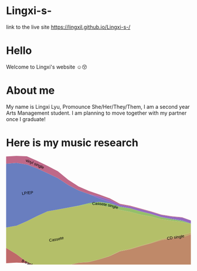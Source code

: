 # Lingxi-s-
link to the live site https://lingxil.github.io/Lingxi-s-/

# Hello
Welcome to Lingxi's website :relaxed::kissing_closed_eyes:

# About me
My name is Lingxi Lyu, Promounce She/Her/They/Them, I am a second year Arts Management student. I am planning to move together with my partner once I graduate!
# Here is my music research
<svg width="847" height="500" xmlns="http://www.w3.org/2000/svg"><g><path class="layer" d="M0,251.49907882888127L28.290016426355173,268.7270815778081L56.50273772586239,289.97636189275613L84.7154590253696,305.25397791333677L112.92818032487679,319.0105578033365L141.21819675123197,333.76224487218644L169.4309180507392,356.9280657249669L197.6436393502464,375.18764784079764L225.85636064975358,387.48213065611066L254.14637707610876,397.39220770524145L282.359098375616,407.6515424271721L310.5718196751232,422.89618758975246L338.78454097463043,427.9595485128366L367.0745574009856,435.74329699845134L395.2872787004928,443.5671648909249L423.5,452.26038385784045L451.71272129950717,456.851794667513L480.00273772586235,459.64177116484956L508.2154590253696,469.4142751206428L536.4281803248768,469.4142751206428L564.640901624384,475.79636149371174L592.9309180507391,478.1597592795752L621.1436393502464,480L649.3563606497536,479.056245661929L677.5690819492609,476.12694540622823L705.859098375616,466.0027036688475L734.0718196751232,457.95431298671696L762.2845409746303,444.48936471239267L790.4972622741376,435.7297663632198L818.7872787004928,427.7649699361078L847,420.9719519667769L847,420.9719519667769L818.7872787004928,427.7649699361078L790.4972622741376,435.7297663632198L762.2845409746303,444.48936471239267L734.0718196751232,457.95431298671696L705.859098375616,466.0027036688475L677.5690819492609,476.12694540622823L649.3563606497536,479.056245661929L621.1436393502464,480L592.9309180507391,478.1597592795752L564.640901624384,475.79636149371174L536.4281803248768,469.4142751206428L508.2154590253696,469.4142751206428L480.00273772586235,459.64177116484956L451.71272129950717,456.851794667513L423.5,452.26038385784045L395.2872787004928,443.5671648909249L367.0745574009856,435.74329699845134L338.78454097463043,427.9595485128366L310.5718196751232,422.89618758975246L282.359098375616,407.6515424271721L254.14637707610876,397.39220770524145L225.85636064975358,387.48213065611066L197.6436393502464,375.18764784079764L169.4309180507392,356.9280657249669L141.21819675123197,333.76224487218644L112.92818032487679,319.0105578033365L84.7154590253696,305.25397791333677L56.50273772586239,292.894136937032L28.290016426355173,291.7775044275876L0,293.2232619620263Z" fill="rgb(191, 105, 105)" title="8-track"></path><path class="layer" d="M0,251.49907882888127L28.290016426355173,268.7270815778081L56.50273772586239,289.97636189275613L84.7154590253696,303.79509039119887L112.92818032487679,312.0078976970744L141.21819675123197,307.7940469781312L169.4309180507392,298.57256483944946L197.6436393502464,292.03105907893513L225.85636064975358,290.02844417729636L254.14637707610876,282.7236484651995L282.359098375616,274.017445399337L310.5718196751232,260.9596726324413L338.78454097463043,255.22726589170475L367.0745574009856,246.67147412937462L395.2872787004928,239.03113428718603L423.5,230.21770298844626L451.71272129950717,225.7640111608636L480.00273772586235,223.0102150740761L508.2154590253696,212.94184872879327L536.4281803248768,212.94184872879327L564.640901624384,206.4857249070484L592.9309180507391,203.88890511764282L621.1436393502464,201.93603828050902L649.3563606497536,202.74294896900352L677.5690819492609,205.64919880185448L705.859098375616,216.24115987883255L734.0718196751232,225.40764195792968L762.2845409746303,240.24511161308135L790.4972622741376,253.66060360040518L818.7872787004928,265.53667747436907L847,277.7091972928314L847,420.9719519667769L818.7872787004928,427.7649699361078L790.4972622741376,435.7297663632198L762.2845409746303,444.48936471239267L734.0718196751232,457.95431298671696L705.859098375616,466.0027036688475L677.5690819492609,476.12694540622823L649.3563606497536,479.056245661929L621.1436393502464,480L592.9309180507391,478.1597592795752L564.640901624384,475.79636149371174L536.4281803248768,469.4142751206428L508.2154590253696,469.4142751206428L480.00273772586235,459.64177116484956L451.71272129950717,456.851794667513L423.5,452.26038385784045L395.2872787004928,443.5671648909249L367.0745574009856,435.74329699845134L338.78454097463043,427.9595485128366L310.5718196751232,422.89618758975246L282.359098375616,407.6515424271721L254.14637707610876,397.39220770524145L225.85636064975358,387.48213065611066L197.6436393502464,375.18764784079764L169.4309180507392,356.9280657249669L141.21819675123197,333.76224487218644L112.92818032487679,319.0105578033365L84.7154590253696,305.25397791333677L56.50273772586239,289.97636189275613L28.290016426355173,268.7270815778081L0,251.49907882888127Z" fill="rgb(191, 137, 105)" title="CD"></path><path class="layer" d="M0,251.49907882888127L28.290016426355173,268.7270815778081L56.50273772586239,289.97636189275613L84.7154590253696,303.79509039119887L112.92818032487679,312.0078976970744L141.21819675123197,307.7940469781312L169.4309180507392,298.57256483944946L197.6436393502464,292.03105907893513L225.85636064975358,289.44488916844125L254.14637707610876,282.7236484651995L282.359098375616,273.7256678949094L310.5718196751232,259.79256261473097L338.78454097463043,253.76837836956682L367.0745574009856,245.21258660723666L395.2872787004928,237.5722467650481L423.5,227.59170544859805L451.71272129950717,221.38734859444975L480.00273772586235,216.59110997666914L508.2154590253696,208.56518616237946L536.4281803248768,208.56518616237946L564.640901624384,203.56794986277254L592.9309180507391,202.1382400910773L621.1436393502464,201.35248327165385L649.3563606497536,201.86761645572074L677.5690819492609,205.35742129742692L705.859098375616,215.94938237440493L734.0718196751232,225.1158644535021L762.2845409746303,239.95333410865373L790.4972622741376,253.66060360040518L818.7872787004928,265.53667747436907L847,277.7091972928314L847,277.7091972928314L818.7872787004928,265.53667747436907L790.4972622741376,253.66060360040518L762.2845409746303,240.24511161308135L734.0718196751232,225.40764195792968L705.859098375616,216.24115987883255L677.5690819492609,205.64919880185448L649.3563606497536,202.74294896900352L621.1436393502464,201.93603828050902L592.9309180507391,203.88890511764282L564.640901624384,206.4857249070484L536.4281803248768,212.94184872879327L508.2154590253696,212.94184872879327L480.00273772586235,223.0102150740761L451.71272129950717,225.7640111608636L423.5,230.21770298844626L395.2872787004928,239.03113428718603L367.0745574009856,246.67147412937462L338.78454097463043,255.22726589170475L310.5718196751232,260.9596726324413L282.359098375616,274.017445399337L254.14637707610876,282.7236484651995L225.85636064975358,290.02844417729636L197.6436393502464,292.03105907893513L169.4309180507392,298.57256483944946L141.21819675123197,307.7940469781312L112.92818032487679,312.0078976970744L84.7154590253696,303.79509039119887L56.50273772586239,289.97636189275613L28.290016426355173,268.7270815778081L0,251.49907882888127Z" fill="rgb(191, 169, 105)" title="CD single"></path><path class="layer" d="M0,195.769575483212L28.290016426355173,190.82248789564227L56.50273772586239,178.51735520141756L84.7154590253696,164.32544327481196L112.92818032487679,151.5302702619012L141.21819675123197,146.44108702967526L169.4309180507392,141.30448995297974L197.6436393502464,136.80542672345854L225.85636064975358,131.5932592731163L254.14637707610876,134.50067621598504L282.359098375616,139.5080158582191L310.5718196751232,147.45822341010978L338.78454097463043,153.10513934204909L367.0745574009856,160.59711032323628L395.2872787004928,165.50320317143394L423.5,173.02931212063913L451.71272129950717,177.0371679214565L480.00273772586235,180.41069942764824L508.2154590253696,187.26542833916557L536.4281803248768,187.26542833916557L564.640901624384,190.72973966795865L592.9309180507391,194.55202497596002L621.1436393502464,196.39226569638492L649.3563606497536,199.24161891587244L677.5690819492609,204.77386628857175L705.859098375616,215.65760486997743L734.0718196751232,225.1158644535021L762.2845409746303,239.95333410865373L790.4972622741376,253.66060360040518L818.7872787004928,265.53667747436907L847,277.7091972928314L847,277.7091972928314L818.7872787004928,265.53667747436907L790.4972622741376,253.66060360040518L762.2845409746303,239.95333410865373L734.0718196751232,225.1158644535021L705.859098375616,215.94938237440493L677.5690819492609,205.35742129742692L649.3563606497536,201.86761645572074L621.1436393502464,201.35248327165385L592.9309180507391,202.1382400910773L564.640901624384,203.56794986277254L536.4281803248768,208.56518616237946L508.2154590253696,208.56518616237946L480.00273772586235,216.59110997666914L451.71272129950717,221.38734859444975L423.5,227.59170544859805L395.2872787004928,237.5722467650481L367.0745574009856,245.21258660723666L338.78454097463043,253.76837836956682L310.5718196751232,259.79256261473097L282.359098375616,273.7256678949094L254.14637707610876,282.7236484651995L225.85636064975358,289.44488916844125L197.6436393502464,292.03105907893513L169.4309180507392,298.57256483944946L141.21819675123197,307.7940469781312L112.92818032487679,312.0078976970744L84.7154590253696,303.79509039119887L56.50273772586239,289.97636189275613L28.290016426355173,268.7270815778081L0,251.49907882888127Z" fill="rgb(180, 191, 105)" title="Cassete"></path><path class="layer" d="M0,195.769575483212L28.290016426355173,190.82248789564227L56.50273772586239,178.51735520141756L84.7154590253696,164.32544327481196L112.92818032487679,151.5302702619012L141.21819675123197,146.44108702967526L169.4309180507392,141.30448995297974L197.6436393502464,135.9300942101758L225.85636064975358,128.96726173326806L254.14637707610876,125.74735108315741L282.359098375616,129.58758070768113L310.5718196751232,138.99667578170977L338.78454097463043,143.47648169593873L367.0745574009856,151.84378519040865L395.2872787004928,158.79232056959944L423.5,167.48553953651498L451.71272129950717,172.66050535504263L480.00273772586235,177.20114687894477L508.2154590253696,186.39009582588278L536.4281803248768,186.39009582588278L564.640901624384,190.72973966795865L592.9309180507391,194.55202497596002L621.1436393502464,196.39226569638492L649.3563606497536,199.24161891587244L677.5690819492609,204.77386628857175L705.859098375616,215.65760486997743L734.0718196751232,225.1158644535021L762.2845409746303,239.95333410865373L790.4972622741376,253.66060360040518L818.7872787004928,265.53667747436907L847,277.7091972928314L847,277.7091972928314L818.7872787004928,265.53667747436907L790.4972622741376,253.66060360040518L762.2845409746303,239.95333410865373L734.0718196751232,225.1158644535021L705.859098375616,215.65760486997743L677.5690819492609,204.77386628857175L649.3563606497536,199.24161891587244L621.1436393502464,196.39226569638492L592.9309180507391,194.55202497596002L564.640901624384,190.72973966795865L536.4281803248768,187.26542833916557L508.2154590253696,187.26542833916557L480.00273772586235,180.41069942764824L451.71272129950717,177.0371679214565L423.5,173.02931212063913L395.2872787004928,165.50320317143394L367.0745574009856,160.59711032323628L338.78454097463043,153.10513934204909L310.5718196751232,147.45822341010978L282.359098375616,139.5080158582191L254.14637707610876,134.50067621598504L225.85636064975358,131.5932592731163L197.6436393502464,136.80542672345854L169.4309180507392,141.30448995297974L141.21819675123197,146.44108702967526L112.92818032487679,151.5302702619012L84.7154590253696,164.32544327481196L56.50273772586239,178.51735520141756L28.290016426355173,190.82248789564227L0,195.769575483212Z" fill="rgb(148, 191, 105)" title="Cassete single"></path><path class="layer" d="M0,195.769575483212L28.290016426355173,190.82248789564227L56.50273772586239,178.51735520141756L84.7154590253696,164.32544327481196L112.92818032487679,151.5302702619012L141.21819675123197,146.44108702967526L169.4309180507392,141.30448995297974L197.6436393502464,135.9300942101758L225.85636064975358,128.96726173326806L254.14637707610876,125.74735108315741L282.359098375616,129.58758070768113L310.5718196751232,138.99667578170977L338.78454097463043,143.47648169593873L367.0745574009856,151.84378519040865L395.2872787004928,158.79232056959944L423.5,167.48553953651498L451.71272129950717,172.66050535504263L480.00273772586235,177.20114687894477L508.2154590253696,186.39009582588278L536.4281803248768,186.39009582588278L564.640901624384,190.72973966795865L592.9309180507391,194.55202497596002L621.1436393502464,196.10048819195725L649.3563606497536,198.94984141144482L677.5690819492609,204.48208878414414L705.859098375616,215.36582736554982L734.0718196751232,225.1158644535021L762.2845409746303,239.95333410865373L790.4972622741376,253.66060360040518L818.7872787004928,265.53667747436907L847,277.7091972928314L847,277.7091972928314L818.7872787004928,265.53667747436907L790.4972622741376,253.66060360040518L762.2845409746303,239.95333410865373L734.0718196751232,225.1158644535021L705.859098375616,215.65760486997743L677.5690819492609,204.77386628857175L649.3563606497536,199.24161891587244L621.1436393502464,196.39226569638492L592.9309180507391,194.55202497596002L564.640901624384,190.72973966795865L536.4281803248768,186.39009582588278L508.2154590253696,186.39009582588278L480.00273772586235,177.20114687894477L451.71272129950717,172.66050535504263L423.5,167.48553953651498L395.2872787004928,158.79232056959944L367.0745574009856,151.84378519040865L338.78454097463043,143.47648169593873L310.5718196751232,138.99667578170977L282.359098375616,129.58758070768113L254.14637707610876,125.74735108315741L225.85636064975358,128.96726173326806L197.6436393502464,135.9300942101758L169.4309180507392,141.30448995297974L141.21819675123197,146.44108702967526L112.92818032487679,151.5302702619012L84.7154590253696,164.32544327481196L56.50273772586239,178.51735520141756L28.290016426355173,190.82248789564227L0,195.769575483212Z" fill="rgb(116, 191, 105)" title="DVD Audio"></path><path class="layer" d="M0,195.769575483212L28.290016426355173,190.82248789564227L56.50273772586239,178.51735520141756L84.7154590253696,164.32544327481196L112.92818032487679,151.5302702619012L141.21819675123197,146.44108702967526L169.4309180507392,141.30448995297974L197.6436393502464,135.9300942101758L225.85636064975358,128.96726173326806L254.14637707610876,125.74735108315741L282.359098375616,129.58758070768113L310.5718196751232,138.99667578170977L338.78454097463043,143.47648169593873L367.0745574009856,151.84378519040865L395.2872787004928,158.79232056959944L423.5,167.48553953651498L451.71272129950717,172.66050535504263L480.00273772586235,177.20114687894477L508.2154590253696,186.39009582588278L536.4281803248768,186.39009582588278L564.640901624384,190.72973966795865L592.9309180507391,194.55202497596002L621.1436393502464,196.10048819195725L649.3563606497536,198.94984141144482L677.5690819492609,203.3149787664338L705.859098375616,211.8644973124188L734.0718196751232,217.8214268428124L762.2845409746303,225.65623639170198L790.4972622741376,230.61018075062574L818.7872787004928,233.44115198733442L847,234.5261266375484L847,277.7091972928314L818.7872787004928,265.53667747436907L790.4972622741376,253.66060360040518L762.2845409746303,239.95333410865373L734.0718196751232,225.1158644535021L705.859098375616,215.36582736554982L677.5690819492609,204.48208878414414L649.3563606497536,198.94984141144482L621.1436393502464,196.10048819195725L592.9309180507391,194.55202497596002L564.640901624384,190.72973966795865L536.4281803248768,186.39009582588278L508.2154590253696,186.39009582588278L480.00273772586235,177.20114687894477L451.71272129950717,172.66050535504263L423.5,167.48553953651498L395.2872787004928,158.79232056959944L367.0745574009856,151.84378519040865L338.78454097463043,143.47648169593873L310.5718196751232,138.99667578170977L282.359098375616,129.58758070768113L254.14637707610876,125.74735108315741L225.85636064975358,128.96726173326806L197.6436393502464,135.9300942101758L169.4309180507392,141.30448995297974L141.21819675123197,146.44108702967526L112.92818032487679,151.5302702619012L84.7154590253696,164.32544327481196L56.50273772586239,178.51735520141756L28.290016426355173,190.82248789564227L0,195.769575483212Z" fill="rgb(105, 191, 126)" title="Download Album"></path><path class="layer" d="M0,195.769575483212L28.290016426355173,190.82248789564227L56.50273772586239,178.51735520141756L84.7154590253696,164.32544327481196L112.92818032487679,151.5302702619012L141.21819675123197,146.44108702967526L169.4309180507392,141.30448995297974L197.6436393502464,135.9300942101758L225.85636064975358,128.96726173326806L254.14637707610876,125.74735108315741L282.359098375616,129.58758070768113L310.5718196751232,138.99667578170977L338.78454097463043,143.47648169593873L367.0745574009856,151.84378519040865L395.2872787004928,158.79232056959944L423.5,167.48553953651498L451.71272129950717,172.66050535504263L480.00273772586235,177.20114687894477L508.2154590253696,186.39009582588278L536.4281803248768,186.39009582588278L564.640901624384,190.72973966795865L592.9309180507391,194.55202497596002L621.1436393502464,196.10048819195725L649.3563606497536,198.94984141144482L677.5690819492609,203.3149787664338L705.859098375616,211.8644973124188L734.0718196751232,217.23787183395717L762.2845409746303,224.7809038784192L790.4972622741376,229.15129322848782L818.7872787004928,231.98226446519647L847,233.06723911541047L847,234.5261266375484L818.7872787004928,233.44115198733442L790.4972622741376,230.61018075062574L762.2845409746303,225.65623639170198L734.0718196751232,217.8214268428124L705.859098375616,211.8644973124188L677.5690819492609,203.3149787664338L649.3563606497536,198.94984141144482L621.1436393502464,196.10048819195725L592.9309180507391,194.55202497596002L564.640901624384,190.72973966795865L536.4281803248768,186.39009582588278L508.2154590253696,186.39009582588278L480.00273772586235,177.20114687894477L451.71272129950717,172.66050535504263L423.5,167.48553953651498L395.2872787004928,158.79232056959944L367.0745574009856,151.84378519040865L338.78454097463043,143.47648169593873L310.5718196751232,138.99667578170977L282.359098375616,129.58758070768113L254.14637707610876,125.74735108315741L225.85636064975358,128.96726173326806L197.6436393502464,135.9300942101758L169.4309180507392,141.30448995297974L141.21819675123197,146.44108702967526L112.92818032487679,151.5302702619012L84.7154590253696,164.32544327481196L56.50273772586239,178.51735520141756L28.290016426355173,190.82248789564227L0,195.769575483212Z" fill="rgb(105, 191, 159)" title="Download Music Video"></path><path class="layer" d="M0,195.769575483212L28.290016426355173,190.82248789564227L56.50273772586239,178.51735520141756L84.7154590253696,164.32544327481196L112.92818032487679,151.5302702619012L141.21819675123197,146.44108702967526L169.4309180507392,141.30448995297974L197.6436393502464,135.9300942101758L225.85636064975358,128.96726173326806L254.14637707610876,125.74735108315741L282.359098375616,129.58758070768113L310.5718196751232,138.99667578170977L338.78454097463043,143.47648169593873L367.0745574009856,151.84378519040865L395.2872787004928,158.79232056959944L423.5,167.48553953651498L451.71272129950717,172.66050535504263L480.00273772586235,177.20114687894477L508.2154590253696,186.39009582588278L536.4281803248768,186.39009582588278L564.640901624384,190.72973966795865L592.9309180507391,194.55202497596002L621.1436393502464,196.10048819195725L649.3563606497536,198.94984141144482L677.5690819492609,200.10542621773027L705.859098375616,202.8193946751635L734.0718196751232,202.35721910815022L762.2845409746303,202.02225853306732L790.4972622741376,192.67910517503935L818.7872787004928,182.67186621693418L847,171.7939631856171L847,233.06723911541047L818.7872787004928,231.98226446519647L790.4972622741376,229.15129322848782L762.2845409746303,224.7809038784192L734.0718196751232,217.23787183395717L705.859098375616,211.8644973124188L677.5690819492609,203.3149787664338L649.3563606497536,198.94984141144482L621.1436393502464,196.10048819195725L592.9309180507391,194.55202497596002L564.640901624384,190.72973966795865L536.4281803248768,186.39009582588278L508.2154590253696,186.39009582588278L480.00273772586235,177.20114687894477L451.71272129950717,172.66050535504263L423.5,167.48553953651498L395.2872787004928,158.79232056959944L367.0745574009856,151.84378519040865L338.78454097463043,143.47648169593873L310.5718196751232,138.99667578170977L282.359098375616,129.58758070768113L254.14637707610876,125.74735108315741L225.85636064975358,128.96726173326806L197.6436393502464,135.9300942101758L169.4309180507392,141.30448995297974L141.21819675123197,146.44108702967526L112.92818032487679,151.5302702619012L84.7154590253696,164.32544327481196L56.50273772586239,178.51735520141756L28.290016426355173,190.82248789564227L0,195.769575483212Z" fill="rgb(105, 191, 191)" title="Download Single"></path><path class="layer" d="M0,195.769575483212L28.290016426355173,190.82248789564227L56.50273772586239,178.51735520141756L84.7154590253696,164.32544327481196L112.92818032487679,151.5302702619012L141.21819675123197,146.44108702967526L169.4309180507392,141.30448995297974L197.6436393502464,135.9300942101758L225.85636064975358,128.96726173326806L254.14637707610876,125.74735108315741L282.359098375616,129.58758070768113L310.5718196751232,138.99667578170977L338.78454097463043,143.47648169593873L367.0745574009856,151.84378519040865L395.2872787004928,158.79232056959944L423.5,167.48553953651498L451.71272129950717,172.66050535504263L480.00273772586235,177.20114687894477L508.2154590253696,186.39009582588278L536.4281803248768,186.39009582588278L564.640901624384,190.72973966795865L592.9309180507391,194.55202497596002L621.1436393502464,196.10048819195725L649.3563606497536,198.94984141144482L677.5690819492609,200.10542621773027L705.859098375616,202.8193946751635L734.0718196751232,202.35721910815022L762.2845409746303,202.02225853306732L790.4972622741376,192.67910517503935L818.7872787004928,182.38008871250662L847,171.50218568118947L847,171.7939631856171L818.7872787004928,182.67186621693418L790.4972622741376,192.67910517503935L762.2845409746303,202.02225853306732L734.0718196751232,202.35721910815022L705.859098375616,202.8193946751635L677.5690819492609,200.10542621773027L649.3563606497536,198.94984141144482L621.1436393502464,196.10048819195725L592.9309180507391,194.55202497596002L564.640901624384,190.72973966795865L536.4281803248768,186.39009582588278L508.2154590253696,186.39009582588278L480.00273772586235,177.20114687894477L451.71272129950717,172.66050535504263L423.5,167.48553953651498L395.2872787004928,158.79232056959944L367.0745574009856,151.84378519040865L338.78454097463043,143.47648169593873L310.5718196751232,138.99667578170977L282.359098375616,129.58758070768113L254.14637707610876,125.74735108315741L225.85636064975358,128.96726173326806L197.6436393502464,135.9300942101758L169.4309180507392,141.30448995297974L141.21819675123197,146.44108702967526L112.92818032487679,151.5302702619012L84.7154590253696,164.32544327481196L56.50273772586239,178.51735520141756L28.290016426355173,190.82248789564227L0,195.769575483212Z" fill="rgb(105, 159, 191)" title="Kiosk"></path><path class="layer" d="M0,21.286627835514594L28.290016426355173,18.965537787793153L56.50273772586239,23.58350035036858L84.7154590253696,34.192676300107905L112.92818032487679,47.36570118125246L141.21819675123197,60.65850072796445L169.4309180507392,79.44765901433118L197.6436393502464,94.20591107703069L225.85636064975358,104.16617385692314L254.14637707610876,116.118693437047L282.359098375616,126.37802815897766L310.5718196751232,137.82956576399943L338.78454097463043,143.18470419151112L367.0745574009856,151.55200768598104L395.2872787004928,158.50054306517183L423.5,166.9019845276598L451.71272129950717,171.7851728417599L480.00273772586235,176.32581436566204L508.2154590253696,185.8065408170276L536.4281803248768,185.8065408170276L564.640901624384,190.14618465910348L592.9309180507391,193.96846996710485L621.1436393502464,195.51693318310208L649.3563606497536,198.3662864025897L677.5690819492609,199.5218712088752L705.859098375616,202.52761717073594L734.0718196751232,202.06544160372266L762.2845409746303,201.4387035242122L790.4972622741376,190.92844014847384L818.7872787004928,180.04586867708593L847,167.7090781236309L847,171.50218568118947L818.7872787004928,182.38008871250662L790.4972622741376,192.67910517503935L762.2845409746303,202.02225853306732L734.0718196751232,202.35721910815022L705.859098375616,202.8193946751635L677.5690819492609,200.10542621773027L649.3563606497536,198.94984141144482L621.1436393502464,196.10048819195725L592.9309180507391,194.55202497596002L564.640901624384,190.72973966795865L536.4281803248768,186.39009582588278L508.2154590253696,186.39009582588278L480.00273772586235,177.20114687894477L451.71272129950717,172.66050535504263L423.5,167.48553953651498L395.2872787004928,158.79232056959944L367.0745574009856,151.84378519040865L338.78454097463043,143.47648169593873L310.5718196751232,138.99667578170977L282.359098375616,129.58758070768113L254.14637707610876,125.74735108315741L225.85636064975358,128.96726173326806L197.6436393502464,135.9300942101758L169.4309180507392,141.30448995297974L141.21819675123197,146.44108702967526L112.92818032487679,151.5302702619012L84.7154590253696,164.32544327481196L56.50273772586239,178.51735520141756L28.290016426355173,190.82248789564227L0,195.769575483212Z" fill="rgb(105, 126, 191)" title="LP/EP"></path><path class="layer" d="M0,21.286627835514594L28.290016426355173,18.965537787793153L56.50273772586239,23.58350035036858L84.7154590253696,34.192676300107905L112.92818032487679,47.36570118125246L141.21819675123197,60.65850072796445L169.4309180507392,79.44765901433118L197.6436393502464,94.20591107703069L225.85636064975358,104.16617385692314L254.14637707610876,116.118693437047L282.359098375616,126.37802815897766L310.5718196751232,137.82956576399943L338.78454097463043,143.18470419151112L367.0745574009856,151.55200768598104L395.2872787004928,158.50054306517183L423.5,166.9019845276598L451.71272129950717,171.7851728417599L480.00273772586235,176.32581436566204L508.2154590253696,185.8065408170276L536.4281803248768,185.8065408170276L564.640901624384,190.14618465910348L592.9309180507391,193.96846996710485L621.1436393502464,195.51693318310208L649.3563606497536,198.3662864025897L677.5690819492609,199.5218712088752L705.859098375616,192.60718202019797L734.0718196751232,182.80812631150184L762.2845409746303,172.55273058588097L790.4972622741376,158.54113715701158L818.7872787004928,152.3270057564651L847,145.2422102827066L847,167.7090781236309L818.7872787004928,180.04586867708593L790.4972622741376,190.92844014847384L762.2845409746303,201.4387035242122L734.0718196751232,202.06544160372266L705.859098375616,202.52761717073594L677.5690819492609,199.5218712088752L649.3563606497536,198.3662864025897L621.1436393502464,195.51693318310208L592.9309180507391,193.96846996710485L564.640901624384,190.14618465910348L536.4281803248768,185.8065408170276L508.2154590253696,185.8065408170276L480.00273772586235,176.32581436566204L451.71272129950717,171.7851728417599L423.5,166.9019845276598L395.2872787004928,158.50054306517183L367.0745574009856,151.55200768598104L338.78454097463043,143.18470419151112L310.5718196751232,137.82956576399943L282.359098375616,126.37802815897766L254.14637707610876,116.118693437047L225.85636064975358,104.16617385692314L197.6436393502464,94.20591107703069L169.4309180507392,79.44765901433118L141.21819675123197,60.65850072796445L112.92818032487679,47.36570118125246L84.7154590253696,34.192676300107905L56.50273772586239,23.58350035036858L28.290016426355173,18.965537787793153L0,21.286627835514594Z" fill="rgb(116, 105, 191)" title="Mobile"></path><path class="layer" d="M0,21.286627835514594L28.290016426355173,18.965537787793153L56.50273772586239,23.58350035036858L84.7154590253696,34.192676300107905L112.92818032487679,47.36570118125246L141.21819675123197,60.65850072796445L169.4309180507392,79.44765901433118L197.6436393502464,94.20591107703069L225.85636064975358,104.16617385692314L254.14637707610876,110.86669835735046L282.359098375616,119.6671455571431L310.5718196751232,133.45290319758556L338.78454097463043,138.22448661624207L367.0745574009856,145.4246800930017L395.2872787004928,152.95677048104767L423.5,161.64998944796326L451.71272129950717,166.2414002576358L480.00273772586235,168.7395992505447L508.2154590253696,178.22032570191033L536.4281803248768,178.22032570191033L564.640901624384,184.3106345705517L592.9309180507391,186.96580986084274L621.1436393502464,188.80605058126758L649.3563606497536,188.44585125205174L677.5690819492609,185.22477349192337L705.859098375616,178.31008430324619L734.0718196751232,171.72058114325353L762.2845409746303,159.13096538221203L790.4972622741376,151.24669954632196L818.7872787004928,144.15723563249264L847,137.65599516758937L847,145.2422102827066L818.7872787004928,152.3270057564651L790.4972622741376,158.54113715701158L762.2845409746303,172.55273058588097L734.0718196751232,182.80812631150184L705.859098375616,192.60718202019797L677.5690819492609,199.5218712088752L649.3563606497536,198.3662864025897L621.1436393502464,195.51693318310208L592.9309180507391,193.96846996710485L564.640901624384,190.14618465910348L536.4281803248768,185.8065408170276L508.2154590253696,185.8065408170276L480.00273772586235,176.32581436566204L451.71272129950717,171.7851728417599L423.5,166.9019845276598L395.2872787004928,158.50054306517183L367.0745574009856,151.55200768598104L338.78454097463043,143.18470419151112L310.5718196751232,137.82956576399943L282.359098375616,126.37802815897766L254.14637707610876,116.118693437047L225.85636064975358,104.16617385692314L197.6436393502464,94.20591107703069L169.4309180507392,79.44765901433118L141.21819675123197,60.65850072796445L112.92818032487679,47.36570118125246L84.7154590253696,34.192676300107905L56.50273772586239,23.58350035036858L28.290016426355173,18.965537787793153L0,21.286627835514594Z" fill="rgb(148, 105, 191)" title="Music video"></path><path class="layer" d="M0,21.286627835514594L28.290016426355173,18.965537787793153L56.50273772586239,23.58350035036858L84.7154590253696,34.192676300107905L112.92818032487679,47.36570118125246L141.21819675123197,60.65850072796445L169.4309180507392,79.44765901433118L197.6436393502464,94.20591107703069L225.85636064975358,104.16617385692314L254.14637707610876,110.86669835735046L282.359098375616,119.6671455571431L310.5718196751232,133.45290319758556L338.78454097463043,138.22448661624207L367.0745574009856,145.4246800930017L395.2872787004928,152.95677048104767L423.5,161.64998944796326L451.71272129950717,166.2414002576358L480.00273772586235,168.7395992505447L508.2154590253696,178.22032570191033L536.4281803248768,178.22032570191033L564.640901624384,184.3106345705517L592.9309180507391,186.96580986084274L621.1436393502464,188.80605058126758L649.3563606497536,187.8622962431965L677.5690819492609,184.93299598749581L705.859098375616,178.01830679881857L734.0718196751232,171.72058114325353L762.2845409746303,159.13096538221203L790.4972622741376,151.24669954632196L818.7872787004928,144.15723563249264L847,137.65599516758937L847,137.65599516758937L818.7872787004928,144.15723563249264L790.4972622741376,151.24669954632196L762.2845409746303,159.13096538221203L734.0718196751232,171.72058114325353L705.859098375616,178.31008430324619L677.5690819492609,185.22477349192337L649.3563606497536,188.44585125205174L621.1436393502464,188.80605058126758L592.9309180507391,186.96580986084274L564.640901624384,184.3106345705517L536.4281803248768,178.22032570191033L508.2154590253696,178.22032570191033L480.00273772586235,168.7395992505447L451.71272129950717,166.2414002576358L423.5,161.64998944796326L395.2872787004928,152.95677048104767L367.0745574009856,145.4246800930017L338.78454097463043,138.22448661624207L310.5718196751232,133.45290319758556L282.359098375616,119.6671455571431L254.14637707610876,110.86669835735046L225.85636064975358,104.16617385692314L197.6436393502464,94.20591107703069L169.4309180507392,79.44765901433118L141.21819675123197,60.65850072796445L112.92818032487679,47.36570118125246L84.7154590253696,34.192676300107905L56.50273772586239,23.58350035036858L28.290016426355173,18.965537787793153L0,21.286627835514594Z" fill="rgb(180, 105, 191)" title="SACD"></path><path class="layer" d="M0,21.286627835514594L28.290016426355173,18.965537787793153L56.50273772586239,23.58350035036858L84.7154590253696,34.192676300107905L112.92818032487679,47.36570118125246L141.21819675123197,60.65850072796445L169.4309180507392,79.44765901433118L197.6436393502464,94.20591107703069L225.85636064975358,104.16617385692314L254.14637707610876,110.86669835735046L282.359098375616,119.6671455571431L310.5718196751232,133.45290319758556L338.78454097463043,138.22448661624207L367.0745574009856,145.4246800930017L395.2872787004928,152.95677048104767L423.5,161.64998944796326L451.71272129950717,166.2414002576358L480.00273772586235,168.7395992505447L508.2154590253696,178.22032570191033L536.4281803248768,178.22032570191033L564.640901624384,184.3106345705517L592.9309180507391,186.96580986084274L621.1436393502464,188.80605058126758L649.3563606497536,187.8622962431965L677.5690819492609,184.93299598749581L705.859098375616,174.51697674568754L734.0718196751232,166.46858606355698L762.2845409746303,152.71186028480503L790.4972622741376,143.95226193563224L818.7872787004928,135.9874655085202L847,129.1944475391893L847,137.65599516758937L818.7872787004928,144.15723563249264L790.4972622741376,151.24669954632196L762.2845409746303,159.13096538221203L734.0718196751232,171.72058114325353L705.859098375616,178.01830679881857L677.5690819492609,184.93299598749581L649.3563606497536,187.8622962431965L621.1436393502464,188.80605058126758L592.9309180507391,186.96580986084274L564.640901624384,184.3106345705517L536.4281803248768,178.22032570191033L508.2154590253696,178.22032570191033L480.00273772586235,168.7395992505447L451.71272129950717,166.2414002576358L423.5,161.64998944796326L395.2872787004928,152.95677048104767L367.0745574009856,145.4246800930017L338.78454097463043,138.22448661624207L310.5718196751232,133.45290319758556L282.359098375616,119.6671455571431L254.14637707610876,110.86669835735046L225.85636064975358,104.16617385692314L197.6436393502464,94.20591107703069L169.4309180507392,79.44765901433118L141.21819675123197,60.65850072796445L112.92818032487679,47.36570118125246L84.7154590253696,34.192676300107905L56.50273772586239,23.58350035036858L28.290016426355173,18.965537787793153L0,21.286627835514594Z" fill="rgb(191, 105, 169)" title="Subscription"></path><path class="layer" d="M0,1.4457575344386555L28.290016426355173,0L56.50273772586239,1.1166325094442868L84.7154590253696,13.476473485749182L112.92818032487679,27.233053375748852L141.21819675123197,41.9847404445988L169.4309180507392,65.15056129737934L197.6436393502464,83.41014341321L225.85636064975358,95.70462622852301L254.14637707610876,105.61470327765392L282.359098375616,115.87403799958446L310.5718196751232,131.11868316216493L338.78454097463043,136.182044085249L367.0745574009856,143.96579257086375L395.2872787004928,151.78966046333733L423.5,160.48287943025286L451.71272129950717,165.0742902399254L480.00273772586235,167.86426673726197L508.2154590253696,177.63677069305515L536.4281803248768,177.63677069305515L564.640901624384,183.72707956169654L592.9309180507391,186.38225485198757L621.1436393502464,188.22249557241236L649.3563606497536,187.27874123434134L677.5690819492609,184.34944097864053L705.859098375616,174.22519924125987L734.0718196751232,166.17680855912937L762.2845409746303,152.71186028480503L790.4972622741376,143.95226193563224L818.7872787004928,135.9874655085202L847,129.1944475391893L847,129.1944475391893L818.7872787004928,135.9874655085202L790.4972622741376,143.95226193563224L762.2845409746303,152.71186028480503L734.0718196751232,166.46858606355698L705.859098375616,174.51697674568754L677.5690819492609,184.93299598749581L649.3563606497536,187.8622962431965L621.1436393502464,188.80605058126758L592.9309180507391,186.96580986084274L564.640901624384,184.3106345705517L536.4281803248768,178.22032570191033L508.2154590253696,178.22032570191033L480.00273772586235,168.7395992505447L451.71272129950717,166.2414002576358L423.5,161.64998944796326L395.2872787004928,152.95677048104767L367.0745574009856,145.4246800930017L338.78454097463043,138.22448661624207L310.5718196751232,133.45290319758556L282.359098375616,119.6671455571431L254.14637707610876,110.86669835735046L225.85636064975358,104.16617385692314L197.6436393502464,94.20591107703069L169.4309180507392,79.44765901433118L141.21819675123197,60.65850072796445L112.92818032487679,47.36570118125246L84.7154590253696,34.192676300107905L56.50273772586239,23.58350035036858L28.290016426355173,18.965537787793153L0,21.286627835514594Z" fill="rgb(191, 105, 137)" title="vinyl single"></path><g class="x axis" transform="translate(0,480)" fill="none" font-size="10" font-family="sans-serif" text-anchor="middle" style="stroke-width: 1px; font-size: 10px; font-family: Arial, Helvetica;"><path class="domain" stroke="#000" d="M0.5,6V0.5H847.5V6" style="shape-rendering: crispedges; fill: none; stroke: rgb(204, 204, 204);"></path><g class="tick" opacity="1" transform="translate(0.5161031514266594,0)"><line stroke="#000" y2="6" style="shape-rendering: crispedges; fill: none; stroke: rgb(204, 204, 204);"></line><text fill="#000" y="9" dy="0.71em">1980</text></g><g class="tick" opacity="1" transform="translate(57.01884087728905,0)"><line stroke="#000" y2="6" style="shape-rendering: crispedges; fill: none; stroke: rgb(204, 204, 204);"></line><text fill="#000" y="9" dy="0.71em">1982</text></g><g class="tick" opacity="1" transform="translate(113.44428347630345,0)"><line stroke="#000" y2="6" style="shape-rendering: crispedges; fill: none; stroke: rgb(204, 204, 204);"></line><text fill="#000" y="9" dy="0.71em">1984</text></g><g class="tick" opacity="1" transform="translate(169.94702120216584,0)"><line stroke="#000" y2="6" style="shape-rendering: crispedges; fill: none; stroke: rgb(204, 204, 204);"></line><text fill="#000" y="9" dy="0.71em">1986</text></g><g class="tick" opacity="1" transform="translate(226.37246380118026,0)"><line stroke="#000" y2="6" style="shape-rendering: crispedges; fill: none; stroke: rgb(204, 204, 204);"></line><text fill="#000" y="9" dy="0.71em">1988</text></g><g class="tick" opacity="1" transform="translate(282.87520152704263,0)"><line stroke="#000" y2="6" style="shape-rendering: crispedges; fill: none; stroke: rgb(204, 204, 204);"></line><text fill="#000" y="9" dy="0.71em">1990</text></g><g class="tick" opacity="1" transform="translate(339.300644126057,0)"><line stroke="#000" y2="6" style="shape-rendering: crispedges; fill: none; stroke: rgb(204, 204, 204);"></line><text fill="#000" y="9" dy="0.71em">1992</text></g><g class="tick" opacity="1" transform="translate(395.8033818519195,0)"><line stroke="#000" y2="6" style="shape-rendering: crispedges; fill: none; stroke: rgb(204, 204, 204);"></line><text fill="#000" y="9" dy="0.71em">1994</text></g><g class="tick" opacity="1" transform="translate(452.2288244509339,0)"><line stroke="#000" y2="6" style="shape-rendering: crispedges; fill: none; stroke: rgb(204, 204, 204);"></line><text fill="#000" y="9" dy="0.71em">1996</text></g><g class="tick" opacity="1" transform="translate(508.7315621767963,0)"><line stroke="#000" y2="6" style="shape-rendering: crispedges; fill: none; stroke: rgb(204, 204, 204);"></line><text fill="#000" y="9" dy="0.71em">1998</text></g><g class="tick" opacity="1" transform="translate(565.1570047758106,0)"><line stroke="#000" y2="6" style="shape-rendering: crispedges; fill: none; stroke: rgb(204, 204, 204);"></line><text fill="#000" y="9" dy="0.71em">2000</text></g><g class="tick" opacity="1" transform="translate(621.6597425016731,0)"><line stroke="#000" y2="6" style="shape-rendering: crispedges; fill: none; stroke: rgb(204, 204, 204);"></line><text fill="#000" y="9" dy="0.71em">2002</text></g><g class="tick" opacity="1" transform="translate(678.0851851006875,0)"><line stroke="#000" y2="6" style="shape-rendering: crispedges; fill: none; stroke: rgb(204, 204, 204);"></line><text fill="#000" y="9" dy="0.71em">2004</text></g><g class="tick" opacity="1" transform="translate(734.5879228265499,0)"><line stroke="#000" y2="6" style="shape-rendering: crispedges; fill: none; stroke: rgb(204, 204, 204);"></line><text fill="#000" y="9" dy="0.71em">2006</text></g><g class="tick" opacity="1" transform="translate(791.0133654255643,0)"><line stroke="#000" y2="6" style="shape-rendering: crispedges; fill: none; stroke: rgb(204, 204, 204);"></line><text fill="#000" y="9" dy="0.71em">2008</text></g></g><defs><path id="path-0" d="M0,272.36117039545377L28.290016426355173,280.2522930026979L56.50273772586239,291.4352494148941L84.7154590253696,305.25397791333677L112.92818032487679,319.0105578033365L141.21819675123197,333.76224487218644L169.4309180507392,356.9280657249669L197.6436393502464,375.18764784079764L225.85636064975358,387.48213065611066L254.14637707610876,397.39220770524145L282.359098375616,407.6515424271721L310.5718196751232,422.89618758975246L338.78454097463043,427.9595485128366L367.0745574009856,435.74329699845134L395.2872787004928,443.5671648909249L423.5,452.26038385784045L451.71272129950717,456.851794667513L480.00273772586235,459.64177116484956L508.2154590253696,469.4142751206428L536.4281803248768,469.4142751206428L564.640901624384,475.79636149371174L592.9309180507391,478.1597592795752L621.1436393502464,480L649.3563606497536,479.056245661929L677.5690819492609,476.12694540622823L705.859098375616,466.0027036688475L734.0718196751232,457.95431298671696L762.2845409746303,444.48936471239267L790.4972622741376,435.7297663632198L818.7872787004928,427.7649699361078L847,420.9719519667769"></path><path id="path-1" d="M0,251.49907882888127L28.290016426355173,268.7270815778081L56.50273772586239,289.97636189275613L84.7154590253696,304.52453415226785L112.92818032487679,315.5092277502054L141.21819675123197,320.7781459251588L169.4309180507392,327.7503152822082L197.6436393502464,333.6093534598664L225.85636064975358,338.7552874167035L254.14637707610876,340.0579280852205L282.359098375616,340.8344939132545L310.5718196751232,341.9279301110969L338.78454097463043,341.59340720227067L367.0745574009856,341.207385563913L395.2872787004928,341.29914958905545L423.5,341.23904342314336L451.71272129950717,341.3079029141883L480.00273772586235,341.32599311946285L508.2154590253696,341.178061924718L536.4281803248768,341.178061924718L564.640901624384,341.14104320038007L592.9309180507391,341.02433219860905L621.1436393502464,340.9680191402545L649.3563606497536,340.8995973154663L677.5690819492609,340.8880721040414L705.859098375616,341.12193177384006L734.0718196751232,341.6809774723233L762.2845409746303,342.36723816273695L790.4972622741376,344.69518498181253L818.7872787004928,346.6508237052384L847,349.3405746298041"></path><path id="path-2" d="M0,251.49907882888127L28.290016426355173,268.7270815778081L56.50273772586239,289.97636189275613L84.7154590253696,303.79509039119887L112.92818032487679,312.0078976970744L141.21819675123197,307.7940469781312L169.4309180507392,298.57256483944946L197.6436393502464,292.03105907893513L225.85636064975358,289.7366666728688L254.14637707610876,282.7236484651995L282.359098375616,273.87155664712316L310.5718196751232,260.3761176235862L338.78454097463043,254.4978221306358L367.0745574009856,245.94203036830564L395.2872787004928,238.30169052611706L423.5,228.90470421852217L451.71272129950717,223.57567987765663L480.00273772586235,219.80066252537256L508.2154590253696,210.75351744558634L536.4281803248768,210.75351744558634L564.640901624384,205.02683738491044L592.9309180507391,203.0135726043601L621.1436393502464,201.6442607760814L649.3563606497536,202.30528271236216L677.5690819492609,205.50331004964073L705.859098375616,216.0952711266188L734.0718196751232,225.26175320571585L762.2845409746303,240.09922286086754L790.4972622741376,253.66060360040518L818.7872787004928,265.53667747436907L847,277.7091972928314"></path><path id="path-3" d="M0,223.63432715604665L28.290016426355173,229.77478473672525L56.50273772586239,234.24685854708684L84.7154590253696,234.06026683300544L112.92818032487679,231.76908397948776L141.21819675123197,227.11756700390316L169.4309180507392,219.93852739621462L197.6436393502464,214.4182429011969L225.85636064975358,210.51907422077875L254.14637707610876,208.61216234059225L282.359098375616,206.61684187656425L310.5718196751232,203.62539301242043L338.78454097463043,203.43675885580797L367.0745574009856,202.90484846523646L395.2872787004928,201.53772496824098L423.5,200.3105087846186L451.71272129950717,199.21225825795312L480.00273772586235,198.50090470215872L508.2154590253696,197.9153072507725L536.4281803248768,197.9153072507725L564.640901624384,197.14884476536554L592.9309180507391,198.34513253351867L621.1436393502464,198.87237448401936L649.3563606497536,200.55461768579664L677.5690819492609,205.0656437929993L705.859098375616,215.80349362219118L734.0718196751232,225.1158644535021L762.2845409746303,239.95333410865373L790.4972622741376,253.66060360040518L818.7872787004928,265.53667747436907L847,277.7091972928314"></path><path id="path-4" d="M0,195.769575483212L28.290016426355173,190.82248789564227L56.50273772586239,178.51735520141756L84.7154590253696,164.32544327481196L112.92818032487679,151.5302702619012L141.21819675123197,146.44108702967526L169.4309180507392,141.30448995297974L197.6436393502464,136.36776046681717L225.85636064975358,130.28026050319215L254.14637707610876,130.12401364957122L282.359098375616,134.54779828295005L310.5718196751232,143.22744959590972L338.78454097463043,148.2908105189939L367.0745574009856,156.2204477568224L395.2872787004928,162.14776187051666L423.5,170.25742582857708L451.71272129950717,174.84883663824962L480.00273772586235,178.80592315329648L508.2154590253696,186.8277620825242L536.4281803248768,186.8277620825242L564.640901624384,190.72973966795865L592.9309180507391,194.55202497596002L621.1436393502464,196.39226569638492L649.3563606497536,199.24161891587244L677.5690819492609,204.77386628857175L705.859098375616,215.65760486997743L734.0718196751232,225.1158644535021L762.2845409746303,239.95333410865373L790.4972622741376,253.66060360040518L818.7872787004928,265.53667747436907L847,277.7091972928314"></path><path id="path-5" d="M0,195.769575483212L28.290016426355173,190.82248789564227L56.50273772586239,178.51735520141756L84.7154590253696,164.32544327481196L112.92818032487679,151.5302702619012L141.21819675123197,146.44108702967526L169.4309180507392,141.30448995297974L197.6436393502464,135.9300942101758L225.85636064975358,128.96726173326806L254.14637707610876,125.74735108315741L282.359098375616,129.58758070768113L310.5718196751232,138.99667578170977L338.78454097463043,143.47648169593873L367.0745574009856,151.84378519040865L395.2872787004928,158.79232056959944L423.5,167.48553953651498L451.71272129950717,172.66050535504263L480.00273772586235,177.20114687894477L508.2154590253696,186.39009582588278L536.4281803248768,186.39009582588278L564.640901624384,190.72973966795865L592.9309180507391,194.55202497596002L621.1436393502464,196.24637694417106L649.3563606497536,199.09573016365863L677.5690819492609,204.62797753635795L705.859098375616,215.51171611776357L734.0718196751232,225.1158644535021L762.2845409746303,239.95333410865373L790.4972622741376,253.66060360040518L818.7872787004928,265.53667747436907L847,277.7091972928314"></path><path id="path-6" d="M0,195.769575483212L28.290016426355173,190.82248789564227L56.50273772586239,178.51735520141756L84.7154590253696,164.32544327481196L112.92818032487679,151.5302702619012L141.21819675123197,146.44108702967526L169.4309180507392,141.30448995297974L197.6436393502464,135.9300942101758L225.85636064975358,128.96726173326806L254.14637707610876,125.74735108315741L282.359098375616,129.58758070768113L310.5718196751232,138.99667578170977L338.78454097463043,143.47648169593873L367.0745574009856,151.84378519040865L395.2872787004928,158.79232056959944L423.5,167.48553953651498L451.71272129950717,172.66050535504263L480.00273772586235,177.20114687894477L508.2154590253696,186.39009582588278L536.4281803248768,186.39009582588278L564.640901624384,190.72973966795865L592.9309180507391,194.55202497596002L621.1436393502464,196.10048819195725L649.3563606497536,198.94984141144482L677.5690819492609,203.89853377528897L705.859098375616,213.6151623389843L734.0718196751232,221.46864564815723L762.2845409746303,232.80478525017787L790.4972622741376,242.13539217551548L818.7872787004928,249.48891473085172L847,256.1176619651899"></path><path id="path-7" d="M0,195.769575483212L28.290016426355173,190.82248789564227L56.50273772586239,178.51735520141756L84.7154590253696,164.32544327481196L112.92818032487679,151.5302702619012L141.21819675123197,146.44108702967526L169.4309180507392,141.30448995297974L197.6436393502464,135.9300942101758L225.85636064975358,128.96726173326806L254.14637707610876,125.74735108315741L282.359098375616,129.58758070768113L310.5718196751232,138.99667578170977L338.78454097463043,143.47648169593873L367.0745574009856,151.84378519040865L395.2872787004928,158.79232056959944L423.5,167.48553953651498L451.71272129950717,172.66050535504263L480.00273772586235,177.20114687894477L508.2154590253696,186.39009582588278L536.4281803248768,186.39009582588278L564.640901624384,190.72973966795865L592.9309180507391,194.55202497596002L621.1436393502464,196.10048819195725L649.3563606497536,198.94984141144482L677.5690819492609,203.3149787664338L705.859098375616,211.8644973124188L734.0718196751232,217.5296493383848L762.2845409746303,225.2185701350606L790.4972622741376,229.8807369895568L818.7872787004928,232.71170822626544L847,233.79668287647942"></path><path id="path-8" d="M0,195.769575483212L28.290016426355173,190.82248789564227L56.50273772586239,178.51735520141756L84.7154590253696,164.32544327481196L112.92818032487679,151.5302702619012L141.21819675123197,146.44108702967526L169.4309180507392,141.30448995297974L197.6436393502464,135.9300942101758L225.85636064975358,128.96726173326806L254.14637707610876,125.74735108315741L282.359098375616,129.58758070768113L310.5718196751232,138.99667578170977L338.78454097463043,143.47648169593873L367.0745574009856,151.84378519040865L395.2872787004928,158.79232056959944L423.5,167.48553953651498L451.71272129950717,172.66050535504263L480.00273772586235,177.20114687894477L508.2154590253696,186.39009582588278L536.4281803248768,186.39009582588278L564.640901624384,190.72973966795865L592.9309180507391,194.55202497596002L621.1436393502464,196.10048819195725L649.3563606497536,198.94984141144482L677.5690819492609,201.7102024920821L705.859098375616,207.34194599379117L734.0718196751232,209.79754547105375L762.2845409746303,213.40158120574324L790.4972622741376,210.91519920176364L818.7872787004928,207.32706534106535L847,202.43060115051378"></path><path id="path-9" d="M0,195.769575483212L28.290016426355173,190.82248789564227L56.50273772586239,178.51735520141756L84.7154590253696,164.32544327481196L112.92818032487679,151.5302702619012L141.21819675123197,146.44108702967526L169.4309180507392,141.30448995297974L197.6436393502464,135.9300942101758L225.85636064975358,128.96726173326806L254.14637707610876,125.74735108315741L282.359098375616,129.58758070768113L310.5718196751232,138.99667578170977L338.78454097463043,143.47648169593873L367.0745574009856,151.84378519040865L395.2872787004928,158.79232056959944L423.5,167.48553953651498L451.71272129950717,172.66050535504263L480.00273772586235,177.20114687894477L508.2154590253696,186.39009582588278L536.4281803248768,186.39009582588278L564.640901624384,190.72973966795865L592.9309180507391,194.55202497596002L621.1436393502464,196.10048819195725L649.3563606497536,198.94984141144482L677.5690819492609,200.10542621773027L705.859098375616,202.8193946751635L734.0718196751232,202.35721910815022L762.2845409746303,202.02225853306732L790.4972622741376,192.67910517503935L818.7872787004928,182.52597746472043L847,171.64807443340328"></path><path id="path-10" d="M0,108.5281016593633L28.290016426355173,104.89401284171771L56.50273772586239,101.05042777589301L84.7154590253696,99.25905978745993L112.92818032487679,99.4479857215768L141.21819675123197,103.5497938788198L169.4309180507392,110.37607448365543L197.6436393502464,115.06800264360328L225.85636064975358,116.56671779509554L254.14637707610876,120.93302226010223L282.359098375616,127.98280443332936L310.5718196751232,138.4131207728546L338.78454097463043,143.33059294372492L367.0745574009856,151.69789643819485L395.2872787004928,158.64643181738563L423.5,167.19376203208742L451.71272129950717,172.22283909840127L480.00273772586235,176.76348062230335L508.2154590253696,186.09831832145522L536.4281803248768,186.09831832145522L564.640901624384,190.43796216353104L592.9309180507391,194.26024747153247L621.1436393502464,195.80871068752964L649.3563606497536,198.65806390701727L677.5690819492609,199.81364871330277L705.859098375616,202.6735059229497L734.0718196751232,202.2113303559364L762.2845409746303,201.73048102863976L790.4972622741376,191.80377266175662L818.7872787004928,181.21297869479622L847,169.60563190241015"></path><path id="path-11" d="M0,21.286627835514594L28.290016426355173,18.965537787793153L56.50273772586239,23.58350035036858L84.7154590253696,34.192676300107905L112.92818032487679,47.36570118125246L141.21819675123197,60.65850072796445L169.4309180507392,79.44765901433118L197.6436393502464,94.20591107703069L225.85636064975358,104.16617385692314L254.14637707610876,116.118693437047L282.359098375616,126.37802815897766L310.5718196751232,137.82956576399943L338.78454097463043,143.18470419151112L367.0745574009856,151.55200768598104L395.2872787004928,158.50054306517183L423.5,166.9019845276598L451.71272129950717,171.7851728417599L480.00273772586235,176.32581436566204L508.2154590253696,185.8065408170276L536.4281803248768,185.8065408170276L564.640901624384,190.14618465910348L592.9309180507391,193.96846996710485L621.1436393502464,195.51693318310208L649.3563606497536,198.3662864025897L677.5690819492609,199.5218712088752L705.859098375616,197.56739959546695L734.0718196751232,192.43678395761225L762.2845409746303,186.9957170550466L790.4972622741376,174.73478865274274L818.7872787004928,166.18643721677552L847,156.47564420316877"></path><path id="path-12" d="M0,21.286627835514594L28.290016426355173,18.965537787793153L56.50273772586239,23.58350035036858L84.7154590253696,34.192676300107905L112.92818032487679,47.36570118125246L141.21819675123197,60.65850072796445L169.4309180507392,79.44765901433118L197.6436393502464,94.20591107703069L225.85636064975358,104.16617385692314L254.14637707610876,113.49269589719876L282.359098375616,123.02258685806044L310.5718196751232,135.6412344807925L338.78454097463043,140.70459540387662L367.0745574009856,148.48834388949132L395.2872787004928,155.72865677310978L423.5,164.2759869878115L451.71272129950717,169.01328654969785L480.00273772586235,172.53270680810334L508.2154590253696,182.01343325946897L536.4281803248768,182.01343325946897L564.640901624384,187.22840961482763L592.9309180507391,190.46713991397382L621.1436393502464,192.1614918821848L649.3563606497536,193.40606882732072L677.5690819492609,192.37332235039923L705.859098375616,185.45863316172205L734.0718196751232,177.26435372737774L762.2845409746303,165.84184798404647L790.4972622741376,154.89391835166674L818.7872787004928,148.2421206944789L847,141.44910272514795"></path><path id="path-13" d="M0,21.286627835514594L28.290016426355173,18.965537787793153L56.50273772586239,23.58350035036858L84.7154590253696,34.192676300107905L112.92818032487679,47.36570118125246L141.21819675123197,60.65850072796445L169.4309180507392,79.44765901433118L197.6436393502464,94.20591107703069L225.85636064975358,104.16617385692314L254.14637707610876,110.86669835735046L282.359098375616,119.6671455571431L310.5718196751232,133.45290319758556L338.78454097463043,138.22448661624207L367.0745574009856,145.4246800930017L395.2872787004928,152.95677048104767L423.5,161.64998944796326L451.71272129950717,166.2414002576358L480.00273772586235,168.7395992505447L508.2154590253696,178.22032570191033L536.4281803248768,178.22032570191033L564.640901624384,184.3106345705517L592.9309180507391,186.96580986084274L621.1436393502464,188.80605058126758L649.3563606497536,188.15407374762412L677.5690819492609,185.07888473970957L705.859098375616,178.16419555103232L734.0718196751232,171.72058114325353L762.2845409746303,159.13096538221203L790.4972622741376,151.24669954632196L818.7872787004928,144.15723563249264L847,137.65599516758937"></path><path id="path-14" d="M0,21.286627835514594L28.290016426355173,18.965537787793153L56.50273772586239,23.58350035036858L84.7154590253696,34.192676300107905L112.92818032487679,47.36570118125246L141.21819675123197,60.65850072796445L169.4309180507392,79.44765901433118L197.6436393502464,94.20591107703069L225.85636064975358,104.16617385692314L254.14637707610876,110.86669835735046L282.359098375616,119.6671455571431L310.5718196751232,133.45290319758556L338.78454097463043,138.22448661624207L367.0745574009856,145.4246800930017L395.2872787004928,152.95677048104767L423.5,161.64998944796326L451.71272129950717,166.2414002576358L480.00273772586235,168.7395992505447L508.2154590253696,178.22032570191033L536.4281803248768,178.22032570191033L564.640901624384,184.3106345705517L592.9309180507391,186.96580986084274L621.1436393502464,188.80605058126758L649.3563606497536,187.8622962431965L677.5690819492609,184.93299598749581L705.859098375616,176.26764177225306L734.0718196751232,169.09458360340523L762.2845409746303,155.9214128335085L790.4972622741376,147.59948074097707L818.7872787004928,140.0723505705064L847,133.4252213533893"></path><path id="path-15" d="M0,11.366192684976681L28.290016426355173,9.482768893896605L56.50273772586239,12.35006642990652L84.7154590253696,23.83457489292863L112.92818032487679,37.29937727850057L141.21819675123197,51.32162058628171L169.4309180507392,72.29911015585526L197.6436393502464,88.80802724512034L225.85636064975358,99.93540004272307L254.14637707610876,108.24070081750216L282.359098375616,117.77059177836378L310.5718196751232,132.2857931798752L338.78454097463043,137.20326535074554L367.0745574009856,144.69523633193273L395.2872787004928,152.3732154721925L423.5,161.0664344391081L451.71272129950717,165.65784524878057L480.00273772586235,168.3019329939034L508.2154590253696,177.9285481974827L536.4281803248768,177.9285481974827L564.640901624384,184.01885706612416L592.9309180507391,186.67403235641518L621.1436393502464,188.51427307683997L649.3563606497536,187.57051873876895L677.5690819492609,184.6412184830682L705.859098375616,174.37108799347368L734.0718196751232,166.32269731134318L762.2845409746303,152.71186028480503L790.4972622741376,143.95226193563224L818.7872787004928,135.9874655085202L847,129.1944475391893"></path></defs><text dy="0.5ex" class="label"><textPath xlink:href="#path-0" startOffset="5%" text-anchor="start" style="font-size: 11px; font-family: Arial, Helvetica; font-weight: normal;">8-track</textPath></text><text dy="0.5ex" class="label"><textPath xlink:href="#path-1" startOffset="71%" text-anchor="middle" style="font-size: 11px; font-family: Arial, Helvetica; font-weight: normal;">CD</textPath></text><text dy="0.5ex" class="label"><textPath xlink:href="#path-2" startOffset="55%" text-anchor="middle" style="font-size: 11px; font-family: Arial, Helvetica; font-weight: normal;">CD single</textPath></text><text dy="0.5ex" class="label"><textPath xlink:href="#path-3" startOffset="16%" text-anchor="middle" style="font-size: 11px; font-family: Arial, Helvetica; font-weight: normal;">Cassete</textPath></text><text dy="0.5ex" class="label"><textPath xlink:href="#path-4" startOffset="32%" text-anchor="middle" style="font-size: 11px; font-family: Arial, Helvetica; font-weight: normal;">Cassete single</textPath></text><text dy="0.5ex" class="label"><textPath xlink:href="#path-5" startOffset="71%" text-anchor="middle" style="font-size: 11px; font-family: Arial, Helvetica; font-weight: normal;">DVD Audio</textPath></text><text dy="0.5ex" class="label"><textPath xlink:href="#path-6" startOffset="95%" text-anchor="end" style="font-size: 11px; font-family: Arial, Helvetica; font-weight: normal;">Download Album</textPath></text><text dy="0.5ex" class="label"><textPath xlink:href="#path-7" startOffset="90%" text-anchor="middle" style="font-size: 11px; font-family: Arial, Helvetica; font-weight: normal;">Download Music Video</textPath></text><text dy="0.5ex" class="label"><textPath xlink:href="#path-8" startOffset="95%" text-anchor="end" style="font-size: 11px; font-family: Arial, Helvetica; font-weight: normal;">Download Single</textPath></text><text dy="0.5ex" class="label"><textPath xlink:href="#path-9" startOffset="94%" text-anchor="end" style="font-size: 11px; font-family: Arial, Helvetica; font-weight: normal;">Kiosk</textPath></text><text dy="0.5ex" class="label"><textPath xlink:href="#path-10" startOffset="5%" text-anchor="start" style="font-size: 11px; font-family: Arial, Helvetica; font-weight: normal;">LP/EP</textPath></text><text dy="0.5ex" class="label"><textPath xlink:href="#path-11" startOffset="90%" text-anchor="middle" style="font-size: 11px; font-family: Arial, Helvetica; font-weight: normal;">Mobile</textPath></text><text dy="0.5ex" class="label"><textPath xlink:href="#path-12" startOffset="77%" text-anchor="middle" style="font-size: 11px; font-family: Arial, Helvetica; font-weight: normal;">Music video</textPath></text><text dy="0.5ex" class="label"><textPath xlink:href="#path-13" startOffset="74%" text-anchor="middle" style="font-size: 11px; font-family: Arial, Helvetica; font-weight: normal;">SACD</textPath></text><text dy="0.5ex" class="label"><textPath xlink:href="#path-14" startOffset="95%" text-anchor="end" style="font-size: 11px; font-family: Arial, Helvetica; font-weight: normal;">Subscription</textPath></text><text dy="0.5ex" class="label"><textPath xlink:href="#path-15" startOffset="6%" text-anchor="start" style="font-size: 11px; font-family: Arial, Helvetica; font-weight: normal;">vinyl single</textPath></text></g></svg>
